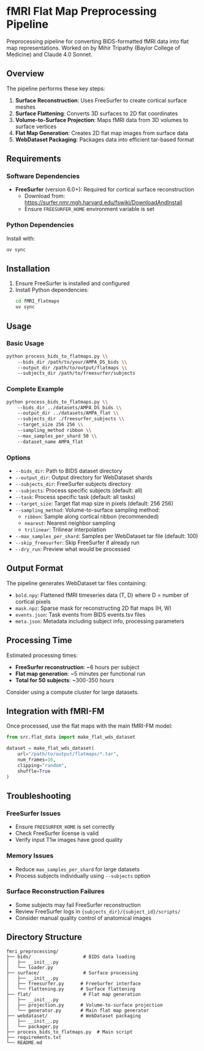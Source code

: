 # fMRI Flat Map Preprocessing Pipeline

Preprocessing pipeline for converting BIDS-formatted fMRI data into flat map representations. Worked on by Mihir Tripathy (Baylor College of Medicine) and Claude 4.0 Sonnet.

## Overview

The pipeline performs these key steps:
1. **Surface Reconstruction**: Uses FreeSurfer to create cortical surface meshes
2. **Surface Flattening**: Converts 3D surfaces to 2D flat coordinates 
3. **Volume-to-Surface Projection**: Maps fMRI data from 3D volumes to surface vertices
4. **Flat Map Generation**: Creates 2D flat map images from surface data
5. **WebDataset Packaging**: Packages data into efficient tar-based format

## Requirements

### Software Dependencies
- **FreeSurfer** (version 6.0+): Required for cortical surface reconstruction
  - Download from: https://surfer.nmr.mgh.harvard.edu/fswiki/DownloadAndInstall
  - Ensure `FREESURFER_HOME` environment variable is set

### Python Dependencies
Install with:
```bash
uv sync
```

## Installation

1. Ensure FreeSurfer is installed and configured
2. Install Python dependencies:
   ```bash
   cd fMRI_flatmaps
   uv sync
   ```

## Usage

### Basic Usage

```bash
python process_bids_to_flatmaps.py \\
    --bids_dir /path/to/your/AMPA_DS_bids \\
    --output_dir /path/to/output/flatmaps \\
    --subjects_dir /path/to/freesurfer/subjects
```

### Complete Example

```bash
python process_bids_to_flatmaps.py \\
    --bids_dir ../datasets/AMPA_DS_bids \\
    --output_dir ../datasets/AMPA_flat \\
    --subjects_dir ./freesurfer_subjects \\
    --target_size 256 256 \\
    --sampling_method ribbon \\
    --max_samples_per_shard 50 \\
    --dataset_name AMPA_flat
```

### Options

- `--bids_dir`: Path to BIDS dataset directory
- `--output_dir`: Output directory for WebDataset shards  
- `--subjects_dir`: FreeSurfer subjects directory
- `--subjects`: Process specific subjects (default: all)
- `--task`: Process specific task (default: all tasks)
- `--target_size`: Target flat map size in pixels (default: 256 256)
- `--sampling_method`: Volume-to-surface sampling method:
  - `ribbon`: Sample along cortical ribbon (recommended)
  - `nearest`: Nearest neighbor sampling
  - `trilinear`: Trilinear interpolation
- `--max_samples_per_shard`: Samples per WebDataset tar file (default: 100)
- `--skip_freesurfer`: Skip FreeSurfer if already run
- `--dry_run`: Preview what would be processed

## Output Format

The pipeline generates WebDataset tar files containing:

- `bold.npy`: Flattened fMRI timeseries data (T, D) where D = number of cortical pixels
- `mask.npz`: Sparse mask for reconstructing 2D flat maps (H, W)  
- `events.json`: Task events from BIDS events.tsv files
- `meta.json`: Metadata including subject info, processing parameters

## Processing Time

Estimated processing times:
- **FreeSurfer reconstruction**: ~6 hours per subject
- **Flat map generation**: ~5 minutes per functional run
- **Total for 50 subjects**: ~300-350 hours

Consider using a compute cluster for large datasets.

## Integration with fMRI-FM

Once processed, use the flat maps with the main fMRI-FM model:

```python
from src.flat_data import make_flat_wds_dataset

dataset = make_flat_wds_dataset(
    url="/path/to/output/flatmaps/*.tar",
    num_frames=16,
    clipping="random",
    shuffle=True
)
```

## Troubleshooting

### FreeSurfer Issues
- Ensure `FREESURFER_HOME` is set correctly
- Check FreeSurfer license is valid
- Verify input T1w images have good quality

### Memory Issues  
- Reduce `max_samples_per_shard` for large datasets
- Process subjects individually using `--subjects` option

### Surface Reconstruction Failures
- Some subjects may fail FreeSurfer reconstruction
- Review FreeSurfer logs in `{subjects_dir}/{subject_id}/scripts/`
- Consider manual quality control of anatomical images

## Directory Structure

```
fmri_preprocessing/
├── bids/                   # BIDS data loading
│   ├── __init__.py
│   └── loader.py
├── surface/                # Surface processing  
│   ├── __init__.py
│   ├── freesurfer.py      # FreeSurfer interface
│   └── flattening.py      # Surface flattening
├── flat/                   # Flat map generation
│   ├── __init__.py
│   ├── projection.py      # Volume-to-surface projection
│   └── generator.py       # Main flat map generator
├── webdataset/            # WebDataset packaging
│   ├── __init__.py
│   └── packager.py
├── process_bids_to_flatmaps.py  # Main script
├── requirements.txt
└── README.md
```